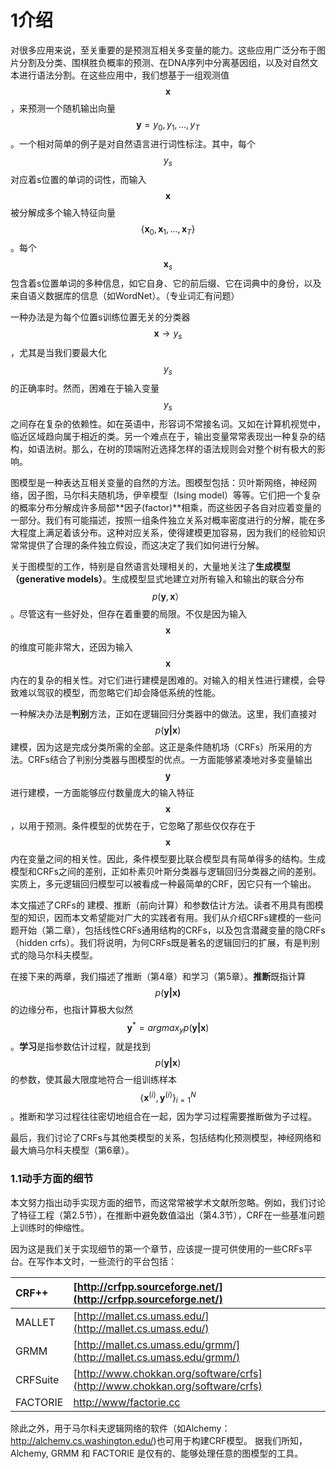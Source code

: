 # 1介绍

对很多应用来说，至关重要的是预测互相关多变量的能力。这些应用广泛分布于图片分割及分类、围棋胜负概率的预测、在DNA序列中分离基因组，以及对自然文本进行语法分割。在这些应用中，我们想基于一组观测值$$\pmb{x}$$，来预测一个随机输出向量$$\pmb y={y_0,y_1,...,y_T}$$。一个相对简单的例子是对自然语言进行词性标注。其中，每个$$y_s$$对应着s位置的单词的词性，而输入$$\pmb x$$被分解成多个输入特征向量$$\{\pmb x_0,\pmb x_1,...,\pmb x_T\}$$。每个$$\pmb x_s$$ 包含着s位置单词的多种信息，如它自身、它的前后缀、它在词典中的身份，以及来自语义数据库的信息（如WordNet）。（专业词汇有问题）

一种办法是为每个位置s训练位置无关的分类器$$\pmb x \to y_s$$，尤其是当我们要最大化$$y_s$$的正确率时。然而，困难在于输入变量$$y_s$$之间存在复杂的依赖性。如在英语中，形容词不常接名词。又如在计算机视觉中，临近区域趋向属于相近的类。另一个难点在于，输出变量常常表现出一种复杂的结构，如语法树。那么，在树的顶端附近选择怎样的语法规则会对整个树有极大的影响。

图模型是一种表达互相关变量的自然的方法。图模型包括：贝叶斯网络，神经网络，因子图，马尔科夫随机场，伊辛模型（Ising model）等等。它们把一个复杂的概率分布分解成许多局部**因子\(factor\)**相乘，而这些因子各自对应着变量的一部分。我们有可能描述，按照一组条件独立关系对概率密度进行的分解，能在多大程度上满足着该分布。这种对应关系，使得建模更加容易，因为我们的经验知识常常提供了合理的条件独立假设，而这决定了我们如何进行分解。

关于图模型的工作，特别是自然语言处理相关的，大量地关注了**生成模型（generative models）**。生成模型显式地建立对所有输入和输出的联合分布$$p(\pmb y,\pmb {x}）$$。尽管这有一些好处，但存在着重要的局限。不仅是因为输入$$\pmb x$$的维度可能非常大，还因为输入$$\pmb x$$内在的复杂的相关性。对它们进行建模是困难的。对输入的相关性进行建模，会导致难以驾驭的模型，而忽略它们却会降低系统的性能。

一种解决办法是**判别**方法，正如在逻辑回归分类器中的做法。这里，我们直接对$$p(\pmb {y|x})$$建模，因为这是完成分类所需的全部。这正是条件随机场（CRFs）所采用的方法。CRFs结合了判别分类器与图模型的优点。一方面能够紧凑地对多变量输出$$\pmb y$$进行建模，一方面能够应付数量庞大的输入特征$$\pmb x$$，以用于预测。条件模型的优势在于，它忽略了那些仅仅存在于$$\pmb x$$内在变量之间的相关性。因此，条件模型要比联合模型具有简单得多的结构。生成模型和CRFs之间的差别，正如朴素贝叶斯分类器与逻辑回归分类器之间的差别。实质上，多元逻辑回归模型可以被看成一种最简单的CRF，因它只有一个输出。

本文描述了CRFs的 建模、推断（前向计算）和参数估计方法。读者不用具有图模型的知识，因而本文希望能对广大的实践者有用。我们从介绍CRFs建模的一些问题开始（第二章），包括线性CRFs通用结构的CRFs，以及包含潜藏变量的隐CRFs（hidden crfs）。我们将说明，为何CRFs既是著名的逻辑回归的扩展，有是判别式的隐马尔科夫模型。

在接下来的两章，我们描述了推断（第4章）和学习（第5章）。**推断**既指计算$$p(\pmb {y|x)}$$的边缘分布，也指计算极大似然$$\pmb y^{*} =argmax_y p(\pmb {y|x})$$。**学习**是指参数估计过程，就是找到$$p(\pmb {y|x})$$的参数，使其最大限度地符合一组训练样本$$\{\pmb x^{(i)}, \pmb y^{(i)}\}^N_{i=1}$$。推断和学习过程往往密切地组合在一起，因为学习过程需要推断做为子过程。

最后，我们讨论了CRFs与其他类模型的关系，包括结构化预测模型，神经网络和最大熵马尔科夫模型（第6章）。

### 1.1动手方面的细节

本文努力指出动手实现方面的细节，而这常常被学术文献所忽略。例如，我们讨论了特征工程（第2.5节），在推断中避免数值溢出（第4.3节），CRF在一些基准问题上训练时的伸缩性。

因为这是我们关于实现细节的第一个章节，应该提一提可供使用的一些CRFs平台。在写作本文时，一些流行的平台包括：

| CRF++    | [http://crfpp.sourceforge.net/](http://crfpp.sourceforge.net/) |
| :------- | :--------------------------------------- |
| MALLET   | [http://mallet.cs.umass.edu/](http://mallet.cs.umass.edu/) |
| GRMM     | [http://mallet.cs.umass.edu/grmm/](http://mallet.cs.umass.edu/grmm/) |
| CRFSuite | [http://www.chokkan.org/software/crfs](http://www.chokkan.org/software/crfs) |
| FACTORIE | [http://www/factorie.cc](http://www/factorie.cc) |

除此之外，用于马尔科夫逻辑网络的软件（如Alchemy：http://alchemy.cs.washington.edu/)也可用于构建CRF模型。 据我们所知，Alchemy, GRMM 和 FACTORIE 是仅有的、能够处理任意的图模型的工具。

